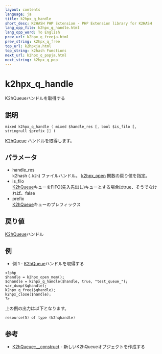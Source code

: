```yaml
---
layout: contents
language: ja
title: k2hpx_q_handle
short_desc: K2HASH PHP Extension - PHP Extension library for K2HASH
lang_opp_file: k2hpx_q_handle.html
lang_opp_word: To English
prev_url: k2hpx_q_freeja.html
prev_string: k2hpx_q_free
top_url: k2hpxja.html
top_string: k2hash Functions
next_url: k2hpx_q_popja.html
next_string: k2hpx_q_pop
---
```


# k2hpx_q_handle
K2hQueueハンドルを取得する

## 説明
```
mixed k2hpx_q_handle ( mixed $handle_res [, bool $is_filo [, stringnull $prefix ]] )
```
[K2hQueue](k2hq_classja.html) ハンドルを取得します。

## パラメータ
- handle_res  
k2hash (`.k2h`) ファイルハンドル。 [k2hpx_open](k2hpx_openja.html) 関数の戻り値を指定。
- is_filo  
[K2hQueue](k2hq_classja.html)キューをFIFO(先入先出し)キューとする場合はtrue、そうでなければ、false
- prefix  
[K2hQueue](k2hq_classja.html)キューのプレフィックス

## 戻り値
[K2hQueue](k2hq_classja.html)ハンドル 

## 例
- 例 1 - [K2hQueue](k2hq_classja.html)ハンドルを取得する
```
<?php
$handle = k2hpx_open_mem();
$qhandle = k2hpx_q_handle($handle, true, "test_queue_");
var_dump($qhandle);
k2hpx_q_free($qhandle);
k2hpx_close($handle);
?>
```
上の例の出力は以下となります。
```
resource(5) of type (k2hqhandle)
```

## 参考
- [K2hQueue::__construct](k2hq_constructja.html) - 新しいK2hQueueオブジェクトを作成する
